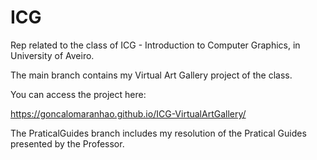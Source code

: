 # ICG
Rep related to the class of ICG - Introduction to Computer Graphics, in University of Aveiro.

The main branch contains my Virtual Art Gallery project of the class.

You can access the project here:

https://goncalomaranhao.github.io/ICG-VirtualArtGallery/


The PraticalGuides branch includes my resolution of the Pratical Guides presented by the Professor.

